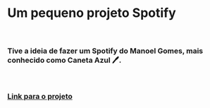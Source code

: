 # Um pequeno projeto Spotify
<br>

### Tive a ideia de fazer um Spotify do Manoel Gomes, mais conhecido como Caneta Azul 🖊️.
<br>

### [Link para o projeto](https://manoel-verso.vercel.app/)